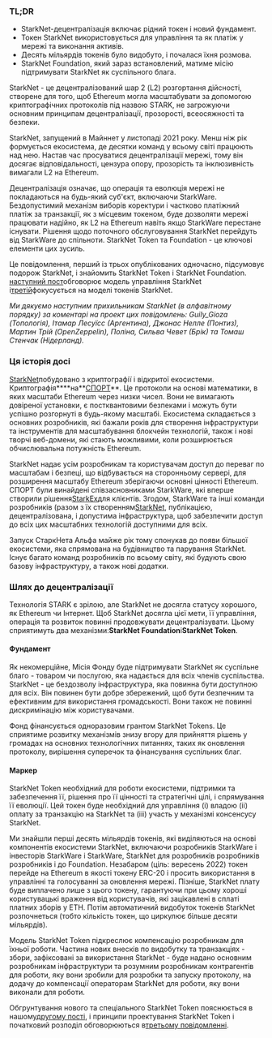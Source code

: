 ### TL;DR

* StarkNet-децентралізація включає рідний токен і новий фундамент.
* Токен StarkNet використовується для управління та як платіж у мережі та виконання активів.
* Десять мільярдів токенів було видобуто, і почалася їхня розмова.
* StarkNet Foundation, який зараз встановлений, матиме місію підтримувати StarkNet як суспільного блага.

StarkNet - це децентралізований шар 2 (L2) розгортання дійсності, створене для того, щоб Ethereum могла масштабувати за допомогою криптографічних протоколів під назвою STARK, не загрожуючи основним принципам децентралізації, прозорості, всеосяжності та безпеки.

StarkNet, запущений в Майннет у листопаді 2021 року. Менш ніж рік формується екосистема, де десятки команд у всьому світі працюють над нею. Настав час просуватися децентралізації мережі, тому він досягає відповідальності, цензура опору, прозорість та інклюзивність вимагали L2 на Ethereum.

Децентралізація означає, що операція та еволюція мережі не покладаються на будь-який суб'єкт, включаючи StarkWare. Бездопустимий механізм виборів коректури і частково платіжний платіж за транзакції, як з місцевим токеном, буде дозволяти мережі працювати надійно, як L2 на Ethereum навіть якщо StarkWare перестане існувати. Рішення щодо поточного обслуговування StarkNet перейдуть від StarkWare до спільноти. StarkNet Token та Foundation - це ключові елементи цих зусиль.

Це повідомлення, перший із трьох опублікованих одночасно, підсумовує подорож StarkNet, і знайомить StarkNet Token і StarkNet Foundation. [наступний пост](https://medium.com/@starkware/part-2-a-decentralization-and-governance-proposal-for-starknet-23e335645778)обговорює модель управління StarkNet і[третій](https://medium.com/@starkware/part-3-starknet-token-design-5cc17af066c6)фокусується на моделі токенів StarkNet.

*Ми дякуємо наступним прихильникам StarkNet (в алфавітному порядку) за коментарі на проект цих повідомлень: Guily_Gioza (Топологія), Ітамар Лесуїсс (Аргентина), Джонас Нелле (Понтиз), Мартин Трій (OpenZeppelin), Поліна, Сильва Чевет (Брік) та Томаш Стенчак (Нідерланд).*

### Ця історія досі

[StarkNet](https://starknet.io/)побудовано з криптографії і відкритої екосистеми. Криптографія****на**[СПОРТ](https://eprint.iacr.org/2018/046.pdf)**. Це протоколи на основі математики, в яких масштаби Ethereum через низки чисел. Вони не вимагають довіреної установки, є постквантовими безпеками і можуть бути успішно розгорнуті в будь-якому масштабі. Екосистема складається з основних розробників, які бажали років для створення інфраструктури та інструментів для масштабування блокчейн технологій, також і нові творчі веб-домени, які стають можливими, коли розширюється обчислювальна потужність Ethereum.

StarkNet надає усім розробникам та користувачам доступ до переваг по масштабам і безпеці, що відбувається на сторонньому сервері, для розширення масштабу Ethereum зберігаючи основні цінності Ethereum. СПОРТ були винайдені співзасновниками StarkWare, які вперше створили рішення[StarkEx](https://starkware.co/starkex/)для клієнтів. Згодом, StarkWare та інші команди розробників (разом з їх створенням[StarkNet](https://starkware.co/starknet/), публікацією, децентралізована, і допустима інфраструктура, щоб забезпечити доступ до всіх цих масштабних технологій доступними для всіх.

Запуск СтаркНета Альфа майже рік тому спонукав до появи більшої екосистеми, яка спрямована на будівництво та парування StarkNet. Існує багато команд розробників по всьому світу, які будують свою базову інфраструктуру, а також нові додатки.

### **Шлях до децентралізації**

Технологія STARK є зрілою, але StarkNet не досягла статусу хорошого, як Ethereum чи Інтернет. Щоб StarkNet досягла цієї мети, її управління, операція та розвиток повинні продовжувати децентралізувати. Цьому сприятимуть два механізми:**StarkNet Foundation**і**StarkNet Token**.

#### Фундамент

Як некомерційне, Місія Фонду буде підтримувати StarkNet як суспільне благо - товаром чи послугою, яка надається для всіх членів суспільства. StarkNet - це бездозволу інфраструктура, яка повинна бути доступною для всіх. Він повинен бути добре збережений, щоб бути безпечним та ефективним для використання громадськості. Вони також не повинні дискримінацію між користувачами.

Фонд фінансується одноразовим грантом StarkNet Tokens. Це сприятиме розвитку механізмів знизу вгору для прийняття рішень у громадах на основних технологічних питаннях, таких як оновлення протоколу, вирішення суперечок та фінансування суспільних благ.

#### Маркер

StarkNet Token необхідний для роботи екосистеми, підтримки та забезпечення її, рішення про її цінності та стратегічні цілі, і спрямування її еволюції. Цей токен буде необхідний для управління (i) владою (ii) оплату за транзакцію на StarkNet та (iii) участь у механізмі консенсусу StarkNet.

Ми знайшли перші десять мільярдів токенів, які виділяються на основі компонентів екосистеми StarkNet, включаючи розробників StarkWare і інвесторів StarkWare і StarkWare, StarkNet для розробників розробників розробників і до Foundation. Незабаром (ціль: вересень 2022) токен перейде на Ethereum в якості токену ERC-20 і просить використання в управлінні та голосуванні за оновлення мережі. Пізніше, StarkNet плату буде виплачено лише з цього токену, гарантуючи при цьому хороші користувацькі враження від користувачів, які зацікавлені в сплаті платних зборів у ETH. Потім автоматичний видобуток токенів StarkNet розпочнеться (тобто кількість токен, що циркулює більше десяти мільярдів).

Модель StarkNet Token підкреслює компенсацію розробникам для їхньої роботи. Частина нових внесків по видобутку та транзакціях - збори, зафіксовані за використання StarkNet - буде надано основним розробникам інфраструктури та розумним розробникам контрагентів для роботи, яку вони зробили для розробки та запуску протоколу, на додачу до компенсації операторам StarkNet для роботи, яку вони виконали для роботи.

Обгрунтування нового та спеціального StarkNet Token пояснюється в нашому[другому пості](https://medium.com/@starkware/part-2-a-decentralization-and-governance-proposal-for-starknet-23e335645778), і принципи проектування StarkNet Token і початковий розподіл обговорюються в[третьому повідомленні](https://medium.com/@starkware/part-3-starknet-token-design-5cc17af066c6).